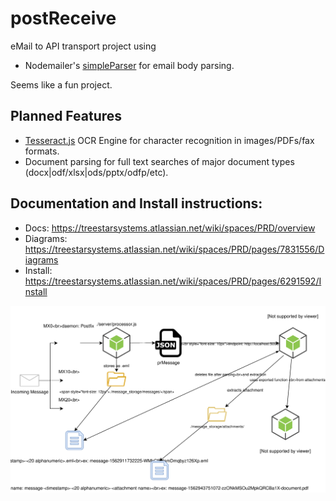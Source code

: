 # postReceive
eMail to API transport project using 
- Nodemailer's [simpleParser](https://nodemailer.com/extras/mailparser/) for email body parsing. 

Seems like a fun project.

## Planned Features 
- [Tesseract.js](https://github.com/naptha/tesseract.js) OCR Engine for character recognition in images/PDFs/fax formats.
- Document parsing for full text searches of major document types (docx|odf/xlsx|ods/pptx/odfp/etc). 
 
## Documentation and Install instructions:
- Docs: https://treestarsystems.atlassian.net/wiki/spaces/PRD/overview
- Diagrams: https://treestarsystems.atlassian.net/wiki/spaces/PRD/pages/7831556/Diagrams
- Install: https://treestarsystems.atlassian.net/wiki/spaces/PRD/pages/6291592/Install

![alt text](mail-flow.svg)
